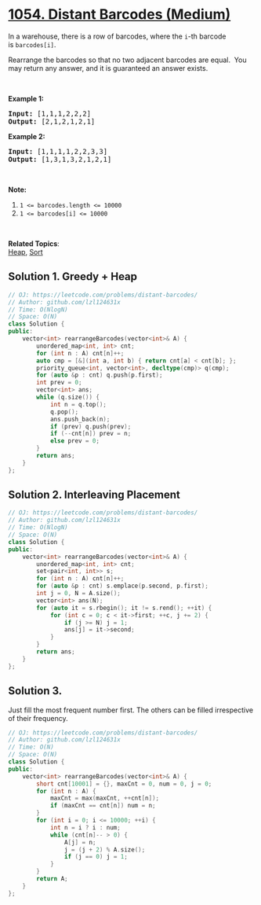 # [1054. Distant Barcodes (Medium)](https://leetcode.com/problems/distant-barcodes/submissions/)

<p>In a warehouse, there is a row of barcodes, where the <code>i</code>-th barcode is&nbsp;<code>barcodes[i]</code>.</p>

<p>Rearrange the barcodes so that no two adjacent barcodes are equal.&nbsp; You may return any answer, and it is guaranteed an answer exists.</p>

<p>&nbsp;</p>

<p><strong>Example 1:</strong></p>

<pre><strong>Input: </strong><span id="example-input-1-1">[1,1,1,2,2,2]</span>
<strong>Output: </strong><span id="example-output-1">[2,1,2,1,2,1]</span>
</pre>

<div>
<p><strong>Example 2:</strong></p>

<pre><strong>Input: </strong><span id="example-input-2-1">[1,1,1,1,2,2,3,3]</span>
<strong>Output: </strong><span id="example-output-2">[1,3,1,3,2,1,2,1]</span></pre>
</div>

<p>&nbsp;</p>

<p><strong>Note:</strong></p>

<ol>
	<li><code>1 &lt;= barcodes.length &lt;= 10000</code></li>
	<li><code>1 &lt;= barcodes[i] &lt;= 10000</code></li>
</ol>

<div>
<div>&nbsp;</div>
</div>

**Related Topics**:  
[Heap](https://leetcode.com/tag/heap/), [Sort](https://leetcode.com/tag/sort/)

## Solution 1. Greedy + Heap

```cpp
// OJ: https://leetcode.com/problems/distant-barcodes/
// Author: github.com/lzl124631x
// Time: O(NlogN)
// Space: O(N)
class Solution {
public:
    vector<int> rearrangeBarcodes(vector<int>& A) {
        unordered_map<int, int> cnt;
        for (int n : A) cnt[n]++;
        auto cmp = [&](int a, int b) { return cnt[a] < cnt[b]; };
        priority_queue<int, vector<int>, decltype(cmp)> q(cmp);
        for (auto &p : cnt) q.push(p.first);
        int prev = 0;
        vector<int> ans;
        while (q.size()) {
            int n = q.top();
            q.pop();
            ans.push_back(n);
            if (prev) q.push(prev);
            if (--cnt[n]) prev = n;
            else prev = 0;
        }
        return ans;
    }
};
```

## Solution 2. Interleaving Placement

```cpp
// OJ: https://leetcode.com/problems/distant-barcodes/
// Author: github.com/lzl124631x
// Time: O(NlogN)
// Space: O(N)
class Solution {
public:
    vector<int> rearrangeBarcodes(vector<int>& A) {
        unordered_map<int, int> cnt;
        set<pair<int, int>> s;
        for (int n : A) cnt[n]++;
        for (auto &p : cnt) s.emplace(p.second, p.first);
        int j = 0, N = A.size();
        vector<int> ans(N);
        for (auto it = s.rbegin(); it != s.rend(); ++it) {
            for (int c = 0; c < it->first; ++c, j += 2) {
                if (j >= N) j = 1;
                ans[j] = it->second;
            }
        }
        return ans;
    }
};
```

## Solution 3. 

Just fill the most frequent number first. The others can be filled irrespective of their frequency.

```cpp
// OJ: https://leetcode.com/problems/distant-barcodes/
// Author: github.com/lzl124631x
// Time: O(N)
// Space: O(N)
class Solution {
public:
    vector<int> rearrangeBarcodes(vector<int>& A) {
        short cnt[10001] = {}, maxCnt = 0, num = 0, j = 0;
        for (int n : A) {
            maxCnt = max(maxCnt, ++cnt[n]);
            if (maxCnt == cnt[n]) num = n;
        }
        for (int i = 0; i <= 10000; ++i) {
            int n = i ? i : num;
            while (cnt[n]-- > 0) {
                A[j] = n;
                j = (j + 2) % A.size();
                if (j == 0) j = 1;
            }
        }
        return A;
    }
};
```